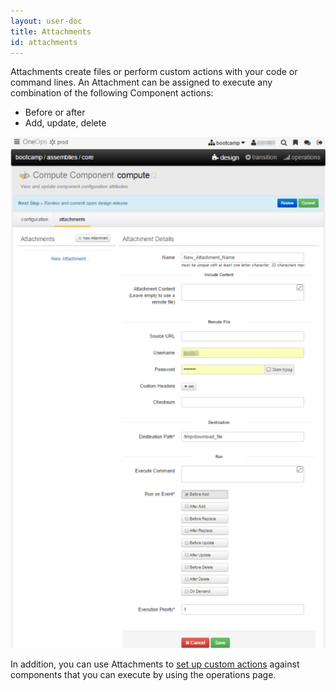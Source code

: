 ```yaml
---
layout: user-doc
title: Attachments
id: attachments
---
```


Attachments create files or perform custom actions with your code or command lines. An Attachment can be assigned to execute any combination of the following Component actions:


* Before or after
* Add, update, delete

![Attachment](/assets/docs/local/images/attachment.png)

In addition, you can use Attachments to <a href="/user/howto/set-up-custom-action.html">set up custom actions</a> against components that you can execute by using the operations page.



